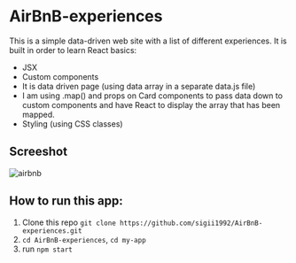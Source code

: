 # AirBnB-experiences

This is a simple data-driven web site with a list of different experiences. 
It is built in order to learn React basics:

- JSX
- Custom components
- It is data driven page (using data array in a separate data.js file)
- I am using .map() and props on Card components to pass data down to custom components and have React to display the array that has been mapped.
- Styling (using CSS classes)

## Screeshot

![airbnb](https://user-images.githubusercontent.com/81166702/154073028-368e1767-0828-4024-8da7-7afef777181c.png)


## How to run this app:

1. Clone this repo `git clone https://github.com/sigii1992/AirBnB-experiences.git`
2. `cd AirBnB-experiences`, `cd my-app`
3. run `npm start`
